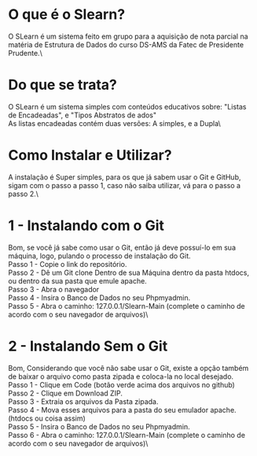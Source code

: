 # O que é o Slearn?
 O SLearn é um sistema feito em grupo para a aquisição de nota parcial na matéria de Estrutura de Dados do curso DS-AMS da Fatec de Presidente Prudente.\

# Do que se trata?
 O SLearn é um sistema simples com conteúdos educativos sobre: "Listas de Encadeadas", e "Tipos Abstratos de ados"\
 As listas encadeadas contém duas versões: A simples, e a Dupla\

# Como Instalar e Utilizar?
 A instalação é Super simples, para os que já sabem usar o Git e GitHub, sigam com o passo a passo 1, caso não saiba utilizar, vá para o passo a passo 2.\

# 1 - Instalando com o Git
 Bom, se você já sabe como usar o Git, então já deve possuí-lo em sua máquina, logo, pulando o processo de instalação do Git.\
 Passo 1 - Copie o link do repositório.\
 Passo 2 - Dê um Git clone Dentro de sua Máquina dentro da pasta htdocs, ou dentro da sua pasta que emule apache.\
 Passo 3 - Abra o navegador\
 Passo 4 - Insira o Banco de Dados no seu Phpmyadmin.\
 Passo 5 - Abra o caminho: 127.0.0.1/Slearn-Main (complete o caminho de acordo com o seu navegador de arquivos)\

# 2 - Instalando Sem o Git
 Bom, Considerando que você não sabe usar o Git, existe a opção também de baixar o arquivo como pasta zipada e coloca-la no local desejado.\
 Passo 1 - Clique em Code (botão verde acima dos arquivos no github)\
 Passo 2 - Clique em Download ZIP.\
 Passo 3 - Extraia os arquivos da Pasta zipada.\
 Passo 4 - Mova esses arquivos para a pasta do seu emulador apache. (htdocs ou coisa assim)\
 Passo 5 - Insira o Banco de Dados no seu Phpmyadmin.\
 Passo 6 - Abra o caminho: 127.0.0.1/Slearn-Main (complete o caminho de acordo com o seu navegador de arquivos)\
